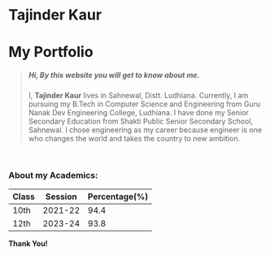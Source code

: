 # Tajinder Kaur
# My Portfolio

> ##### Hi, By this website you will get to know about me.
>I, **Tajinder Kaur** lives in Sahnewal, Distt. Ludhiana. Currently, I am pursuing my B.Tech in Computer Science and Engineering from Guru Nanak Dev Engineering College, Ludhiana. I have done my Senior Secondary Education from Shakti Public Senior Secondary School, Sahnewal. I chose engineering as my career because engineer is one who changes the world and takes the country to new ambition.    

<br/>

### About my Academics:
| Class     | Session   | Percentage(%) |
|--------|-------|--------|
| 10th  | 2021-22  | 94.4 |
| 12th   | 2023-24  | 93.8 |


 **Thank You!** 
